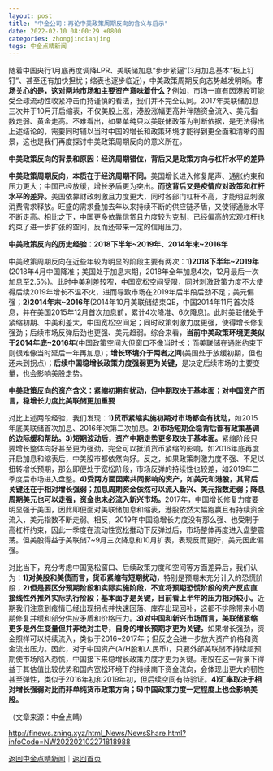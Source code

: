 ```yaml
---
layout: post
title: "中金公司：再论中美政策周期反向的含义与启示"
date: 2022-02-10 08:00:29 +0800
categories: zhongjindianjing
tags: 中金点睛新闻
---
```

<p>随着中国央行1月底再度调降LPR、美联储加息“步步紧逼”(3月加息基本“板上钉钉”、甚至还有加快担忧；缩表也逐步临近)，中美政策周期反向态势越发明晰。<strong>市场关心的是，这对两地市场和主要资产意味着什么？</strong>例如，市场一直有因港股可能受全球流动性收紧冲击而持谨慎的看法，我们并不完全认同。2017年美联储加息三次并于10月开启缩表，不仅美股上涨，港股涨幅更高并伴随资金流入、美元指数走弱、黄金走高。不难看出，如果单纯只以美联储政策为判断依据，是无法得出上述结论的，需要同时辅以当时中国的增长和政策环境才能得到更全面和清晰的图景，这也是我们再度探讨中美政策周期反向的意义所在。</p>
 <p><strong>中美政策反向的背景和原因：经济周期错位，背后又是政策方向与杠杆水平的差异</strong></p>
 <p><strong>中美政策周期反向，本质在于经济周期不同。</strong>美国增长进入修复尾声、通胀约束和压力更大；中国已经放缓，增长矛盾更为突出。<strong>而这背后又是疫情应对政策和杠杆水平的差异。</strong>美国依靠财政刺激且力度更大，同时各部门杠杆不高，才能明显刺激消费需求释放。旺盛的需求叠加去年以来持续不断的供应链矛盾，又使得通胀水平不断走高。相比之下，中国更多依靠信贷且力度较为克制，已经偏高的宏观杠杆也约束了进一步扩张的空间，反而还带来一定的信用压力。</p>
 <p><strong>中美政策反向的历史经验：2018下半年~2019年、2014年末~2016年</strong></p>
 <p>中美政策周期反向在近些年较为明显的阶段主要有两次：<strong>1)2018下半年~2019年</strong>(2018年4月中国降准；美国处于加息末期，2018年全年加息4次，12月最后一次加息至2.5%)。此时中美利差较窄，中国宽松空间受限，同时刺激政策力度不大使得后续2019年增长不温不火，进而导致市场在2019年后半段后劲不足；美元偏强；<strong>2)2014年末~2016年</strong>(2014年10月美联储结束QE，中国2014年11月首次降息，并在美国2015年12月首次加息前，累计4次降准、6次降息)。此时美联储处于紧缩初期、中美利差大，中国宽松空间足；同时政策刺激力度更强，使得增长修复强劲；后续市场反弹后劲也更强、美元趋弱。综合来看，<strong>当前中美政策环境更类似于2014年底~2016年</strong>(中国政策空间大但窗口不像当时长；而美联储在通胀约束下则很难像当时延后一年再加息)；<strong>增长环境介于两者之间</strong>(美国处于放缓初期，但也还未到拐点)；<strong>后续中国稳增长政策力度强弱更为关键，</strong>是决定后续市场的主要变量，也会影响美股走势。</p>
 <p><strong>中美政策反向的资产含义：紧缩初期有扰动，但中期取决于基本面；对中国资产而言，稳增长力度比美联储更加重要</strong></p>
 <p>对比上述两段经验，我们发现：<strong>1)货币紧缩实施初期对市场都会有扰动，</strong>如2015年底美联储首次加息、2016年次第二次加息。<strong>2)市场短期企稳背后都有政策基调的边际缓和帮助。3)短期波动后，资产中期走势更多取决于基本面。</strong>紧缩阶段只要增长整体向好甚至更为强劲，完全可以抵消货币紧缩的影响，如2016年底再度开启加息和缩表后，中美股市都依然向好。反之，如果政策刺激力度不强、不足以扭转增长预期，那么即便处于宽松阶段，市场反弹的持续性也较差，如2019年二季度后市场进入盘整。<strong>4)受两方面因素共同影响的资产，如美元和港股，其背后关键还在于相对增长强弱；加息周期资金依然可以流入新兴、美元指数走弱；降息周期美元也可以走强，资金也未必流入新兴市场。</strong>2017年，中国增长修复力度要明显强于美国，因此即便面对美联储加息和缩表，港股依然大幅跑赢且有持续资金流入，美元指数不断走弱。相反，2019年中国稳增长力度没有那么强、也受制于高杠杆约束，因此一季度在流动性宽松推动下反弹过后，市场整体再度进入盘整震荡。但美股得益于美联储7~9月三次降息和10月扩表，表现反而更好，美元因此偏强。</p>
 <p>对比当下，充分考虑中国宽松窗口、后续政策力度和空间等方面差异后，我们认为：<strong>1)对美股和美债而言，货币紧缩有短期扰动，</strong>特别是预期未充分计入的恐慌阶段；<strong>2)但是要区分预期阶段和实际实施阶段，不宜将预期恐慌阶段的资产反应直接线性外推外实际执行阶段；基本面才是关键，目前看上半年的压力相对较小。</strong>近期我们注意到疫情已经出现拐点并快速回落、库存出现回补，这都不排除带来小周期修复并缓和部分供应矛盾和价格压力。<strong>3)对中国和新兴市场而言，美联储紧缩更多是外生变量但并非绝对主导，自身的增长预期才更为关键。</strong>如果增长强劲，资金照样可以持续流入，类似于2016~2017年；但反之会进一步放大资产价格和资金流出压力。因此，对于中国资产(A/H股和人民币)，只要外部美联储不持续超预期使市场陷入恐慌，中国接下来稳增长政策力度才更为关键。港股在这一背景下得益于其估值比较优势和国内宽松环境下的持续南下资金流向，会体现出更大的韧性甚至弹性，类似于2016年初和2019年初，但后续空间有待验证。<strong>4)汇率取决于相对增长强弱对比而非单纯货币政策方向；5)中国政策力度一定程度上也会影响美股。</strong></p><p class="em_media">（文章来源：中金点睛）</p>

<http://finews.zning.xyz/html_News/NewsShare.html?infoCode=NW202202102271818988>

[返回中金点睛新闻](//finews.withounder.com/category/zhongjindianjing.html)｜[返回首页](//finews.withounder.com/)